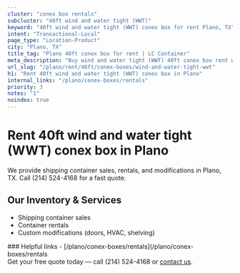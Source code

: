 ```yaml
---
cluster: "conex box rentals"
subcluster: "40ft wind and water tight (WWT)"
keyword: "40ft wind and water tight (WWT) conex box for rent Plano, TX"
intent: "Transactional-Local"
page_type: "Location-Product"
city: "Plano, TX"
title_tag: "Plano 40ft conex box for rent | LC Container"
meta_description: "Buy wind and water tight (WWT) 40ft conex box rent with local delivery in Plano, TX. LC Container — local Since 2003. Request a fast quote today."
url_slug: "/plano/rent/40ft/conex-boxes/wind-and-water-tight-wwt"
h1: "Rent 40ft wind and water tight (WWT) conex box in Plano"
internal_links: "/plano/conex-boxes/rentals"
priority: 3
notes: "1"
noindex: true
---
```


# Rent 40ft wind and water tight (WWT) conex box in Plano

We provide shipping container sales, rentals, and modifications in Plano, TX. Call (214) 524-4168 for a fast quote.

## Our Inventory & Services
- Shipping container sales
- Container rentals
- Custom modifications (doors, HVAC, shelving)

<div data-section="internal-links">
### Helpful links
- [/plano/conex-boxes/rentals](/plano/conex-boxes/rentals
</div>

<div data-section="cta">
Get your free quote today — call (214) 524-4168 or <a href="/contact">contact us</a>.
</div>

<script type="application/ld+json">{"@context":"https://schema.org","@type":"FAQPage","mainEntity":[{"@type":"Question","name":"How much does delivery cost in Plano, TX?","acceptedAnswer":{"@type":"Answer","text":"Delivery costs vary by distance and container size. Most deliveries in Plano, TX range from $150-$300. Call (214) 524-4168 for an exact quote based on your specific location."}},{"@type":"Question","name":"Do you offer financing or payment plans?","acceptedAnswer":{"@type":"Answer","text":"We accept major credit cards, checks, and can discuss commercial terms for bulk purchases. Call (214) 524-4168 to discuss options."}},{"@type":"Question","name":"Can you customize containers in Plano, TX?","acceptedAnswer":{"@type":"Answer","text":"Yes — we perform modifications like doors, HVAC, insulation, and shelving. Request a custom quote at (214) 524-4168 or via our contact form."}}]}</script>
